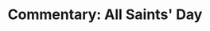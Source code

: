 ---
title: "Commentary: All Saints' Day"
layout: reader
description: "Theme: Our communion with the Saints"
feature_image: posts/commentary-all-saints.jpg
category: commentary
published: true
---